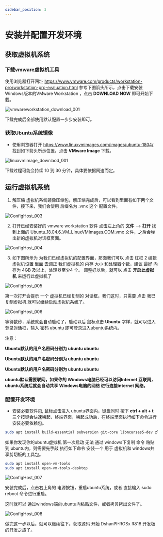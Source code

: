 ```yaml
---
sidebar_position: 3
---
```

# 安装并配置开发环境


## 获取虚拟机系统

### 下载vmware虚拟机工具

使用浏览器打开网址    https://www.vmware.com/products/workstation-pro/workstation-pro-evaluation.html   参考下图箭头所示，点击下载安装 Windows版本的VMware Workstation ，点击 **DOWNLOAD NOW**  即可开始下载。

![vmwareworkstation_download_001](https://photos.100ask.net/dongshanpi-docs/DongshanNezhaSTU/vmwareworkstation_download_001.png)

下载完成后全部使用默认配置一步步安装即可。



### 获取Ubuntu系统镜像

* 使用浏览器打开  https://www.linuxvmimages.com/images/ubuntu-1804/     找到如下箭头所示位置，点击 **VMware Image** 下载。

![linuxvmimage_downlaod_001](https://photos.100ask.net/dongshanpi-docs/DongshanNezhaSTU/linuxvmimage_downlaod_001.png)

下载过程可能会持续 10 到 30 分钟，具体要依据网速而定。



## 运行虚拟机系统

1. 解压缩 虚拟机系统镜像压缩包，解压缩完成后，可以看到里面有如下两个文件，接下来，我们会使用 后缀名为 .vmx 这个 配置文件。

![ConfigHost_003](https://photos.100ask.net/dongshanpi-docs/DongshanNezhaSTU/ConfigHost_003.png)

2.  打开已经安装好的 vmware workstation 软件 点击左上角的 **文件** --> **打开** 找到上面的 Ubuntu_18.04.6_VM_LinuxVMImages.COM.vmx  文件，之后会弹出新的虚拟机对话框页面。

![ConfigHost_004](https://photos.100ask.net/dongshanpi-docs/DongshanNezhaSTU/ConfigHost_004.png)

3. 如下图所示为  为我们已经虚拟机的配置界面，那面我们可以 点击 红框 2 编辑虚拟机设置 里面 去调正 我们虚拟机的 内存 大小 和处理器个数，建议 最好 内存为 4GB 及以上，处理器至少4 个。 调整好以后，就可以 点击 **开启此虚拟机** 来运行此虚拟机了

![ConfigHost_005](https://photos.100ask.net/dongshanpi-docs/DongshanNezhaSTU/ConfigHost_005.png)

第一次打开会提示  一个 虚拟机已经复制的 对话框，我们这时，只需要 点击  我已复制虚拟机  就可以继续启动虚拟机系统了。

![ConfigHost_006](https://photos.100ask.net/dongshanpi-docs/DongshanNezhaSTU/ConfigHost_006.png)

等待数秒，系统就会自动启动了，启动以后 鼠标点击   **Ubuntu**  字样，就可以进入登录对话框，输入  密码 ubuntu 即可登录进入ubuntu系统内。

注意： 

**Ubuntu默认的用户名密码分别为 ubuntu ubuntu** 

**Ubuntu默认的用户名密码分别为 ubuntu ubuntu** 

**Ubuntu默认的用户名密码分别为 ubuntu ubuntu** 

**ubuntu默认需要联网，如果你的 Windows电脑已经可以访问Internet 互联网，ubuntu系统后就会自动共享 Windows电脑的网络 进行连接internet 网络。**



### 配置开发环境



* 安装必要软件包, 鼠标点击进入 ubuntu界面内，键盘同时 按下 **ctrl + alt + t** 三个按键会快速唤起，终端界面，唤起成功后，在终端里面执行如下命令进行安装必要依赖包。

```bash
sudo apt install build-essential subversion git-core libncurses5-dev zlib1g-dev gawk flex quilt libssl-dev xsltproc libxml-parser-perl mercurial bzr ecj cvs unzip lib32z1 lib32z1-dev lib32stdc++6 libstdc++6 bison -y
```

如果你发现你的ubuntu虚拟机 第一次启动 无法 通过 windows下复制 命令 粘贴到 ubuntu内，则需要先手敲 执行如下命令 安装一个 用于 虚拟机和 windows共享剪切板的工具包。

```bash
sudo apt install open-vm-tools
sudo apt install open-vm-tools-desktop 
```

![ConfigHost_007](https://photos.100ask.net/dongshanpi-docs/DongshanNezhaSTU/ConfigHost_007.png)

安装完成后，点击右上角的 电源按钮，重启ubuntu系统，或者 直接输入 sudo reboot 命令进行重启。

这时就可以 通过windows端向ubuntu内粘贴文件，或者拷贝拷出文件了。

![ConfigHost_008](https://photos.100ask.net/dongshanpi-docs/DongshanNezhaSTU/ConfigHost_008.png)

做完这一步以后，就可以继续往下，获取源码 开始 DshanPI-ROSx R818 开发板的开发之旅了。
